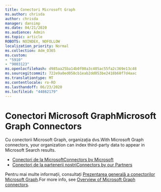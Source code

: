 ```yaml
---
title: Conectori Microsoft Graph
ms.author: chrisda
author: chrisda
manager: dansimp
ms.date: 04/21/2020
ms.audience: Admin
ms.topic: article
ROBOTS: NOINDEX, NOFOLLOW
localization_priority: Normal
ms.collection: Adm_O365
ms.custom:
- "5910"
- "9003123"
ms.openlocfilehash: d985aa25ba14b0f00a3c405ac55fa2c369e13c48
ms.sourcegitcommit: 722e9a0ed058cb1eab2dd053be2418b60f7d4aac
ms.translationtype: MT
ms.contentlocale: ro-RO
ms.lasthandoff: 06/23/2020
ms.locfileid: "44862179"
---
```

# <a name="microsoft-graph-connectors"></a><span data-ttu-id="abb1f-102">Conectori Microsoft Graph</span><span class="sxs-lookup"><span data-stu-id="abb1f-102">Microsoft Graph Connectors</span></span>

<span data-ttu-id="abb1f-103">Cu conectorii Microsoft Graph, organizația dvs.</span><span class="sxs-lookup"><span data-stu-id="abb1f-103">With Microsoft Graph connectors, your organization can index third-party data to appear in Microsoft Search results.</span></span>

- [<span data-ttu-id="abb1f-104">Conectori de la Microsoft</span><span class="sxs-lookup"><span data-stu-id="abb1f-104">Connectors by Microsoft</span></span>](https://docs.microsoft.com/microsoftsearch/connectors-gallery#Microsoft)
- [<span data-ttu-id="abb1f-105">Conectori de la partenerii noștri</span><span class="sxs-lookup"><span data-stu-id="abb1f-105">Connectors by our Partners</span></span>](https://docs.microsoft.com/microsoftsearch/connectors-gallery#Partners)

<span data-ttu-id="abb1f-106">Pentru mai multe informații, consultați [Prezentarea generală a conectorilor Microsoft Graph](https://docs.microsoft.com/microsoftsearch/connectors-overview).</span><span class="sxs-lookup"><span data-stu-id="abb1f-106">For more info, see  [Overview of Microsoft Graph connectors](https://docs.microsoft.com/microsoftsearch/connectors-overview).</span></span>
